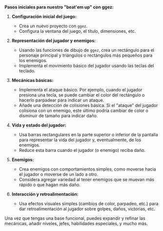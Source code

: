 **Pasos iniciales para nuestro "beat'em up" con ggez:**

1. **Configuración inicial del juego:**
   - Crea un nuevo proyecto con `ggez`.
   - Configura la ventana del juego, el título, dimensiones, etc.

2. **Representación del jugador y enemigos:**
   - Usando las funciones de dibujo de `ggez`, crea un rectángulo para el personaje principal y triángulos o rectángulos más pequeños para los enemigos.
   - Implementa el movimiento básico del jugador usando las teclas del teclado.

3. **Mecánicas básicas:**
   - Implementa el ataque básico. Por ejemplo, cuando el jugador presiona una tecla, se puede cambiar el color del rectángulo o hacerlo parpadear para indicar un ataque.
   - Añade una detección de colisiones básica. Si el "ataque" del jugador colisiona con un enemigo, este último podría cambiar de color o disminuir de tamaño para indicar daño.

4. **Vida y estado del jugador:**
   - Usa barras rectangulares en la parte superior o inferior de la pantalla para representar la vida del jugador y, eventualmente, de los enemigos.
   - Reduce esta barra cuando el jugador (o enemigo) reciba daño.

5. **Enemigos:**
   - Crea enemigos con comportamientos simples, como moverse hacia el jugador o moverse de un lado a otro.
   - Considera agregar variedad al tener enemigos que se muevan más rápido o que hagan más daño.

6. **Interacción y retroalimentación:**
   - Usa efectos visuales simples (cambios de color, parpadeo, etc.) para dar retroalimentación al jugador sobre golpes, daños, victorias, etc.

Una vez que tengas una base funcional, puedes expandir y refinar las mecánicas, añadir niveles, jefes, habilidades especiales, y mucho más.
